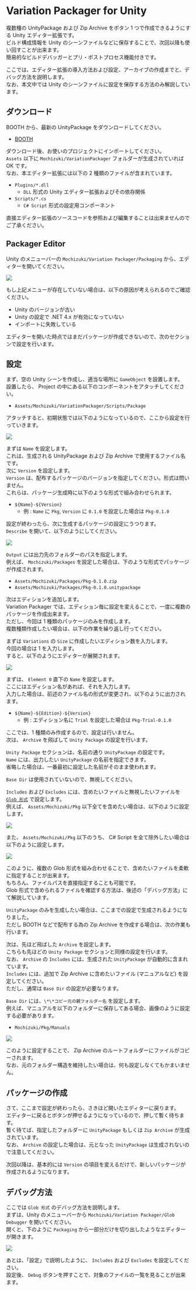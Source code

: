 # Variation Packager for Unity

複数種の UnityPackage および Zip Archive をボタン 1 つで作成できるようにする Unity エディター拡張です。  
ビルド構成情報を Unity のシーンファイルなどに保存することで、次回以降も使い回すことが出来ます。  
簡易的なビルドデバッガーとプリ・ポストプロセス機能付きです。

ここでは、エディター拡張の導入方法および設定、アーカイブの作成までと、デバッグ方法を説明します。  
なお、本文中では Unity のシーンファイルに設定を保存する方法のみ解説しています。

## ダウンロード

BOOTH から、最新の UnityPackage をダウンロードしてください。

- [BOOTH](https://natsuneko.booth.pm/items/2182778)

ダウンロード後、お使いのプロジェクトにインポートしてください。  
`Assets` 以下に `Mochizuki/VariationPackager` フォルダーが生成されていれば OK です。  
なお、本エディター拡張には以下の 2 種類のファイルが含まれています。

- `Plugins/*.dll`
  - `DLL` 形式の Unity エディター拡張およびその依存関係
- `Scripts/*.cs`
  - `C# Script` 形式の設定用コンポーネント

直接エディター拡張のソースコードを参照および編集することは出来ませんのでご了承ください。

## Packager Editor

Unity のメニューバーの `Mochizuki/Variation Packager/Packaging` から、エディターを開いてください。

![](https://assets.mochizuki.moe/docs/Unity/VariationPackager/1.PNG)

もし上記メニューが存在していない場合は、以下の原因が考えられるのでご確認ください。

- Unity のバージョンが古い
- Unity の設定で .NET 4.x が有効になっていない
- インポートに失敗している

エディターを開いた時点ではまだパッケージが作成できないので、次のセクションで設定を行います。

## 設定

まず、空の Unity シーンを作成し、適当な場所に `GameObject` を設置します。  
設置したら、 Project の中にある以下のコンポーネントをアタッチしてください。

- `Assets/Mochizuki/VariationPackager/Scripts/Package`

アタッチすると、初期状態では以下のようになっているので、ここから設定を行っていきます。

![](https://assets.mochizuki.moe/docs/Unity/VariationPackager/2.PNG)

まずは `Name` を設定します。  
これは、生成される UnityPackage および Zip Archive で使用するファイル名です。  
次に `Version` を設定します。  
`Version` は、配布するパッケージのバージョンを指定してください。形式は問いません。  
これらは、パッケージ生成時に以下のような形式で組み合わせられます。

- `${Name}-${Version}`
  - 例 : `Name` に `Pkg`, `Version` に `0.1.0` を設定した場合は `Pkg-0.1.0`

設定が終わったら、次に生成するパッケージの設定にうつります。  
`Describe` を開いて、以下のようにしてください。

![](https://assets.mochizuki.moe/docs/Unity/VariationPackager/3.PNG)

`Output` には出力先のフォルダーのパスを指定します。  
例えば、 `Mochizuki/Packages` を設定した場合は、下のような形式でパッケージが作成されます。

- `Assets/Mochizuki/Packages/Pkg-0.1.0.zip`
- `Assets/Mochizuki/Packages/Pkg-0.1.0.unitypackage`

次はエディションを追加します。  
Variation Packager では、エディション毎に設定を変えることで、一度に複数のパッケージを作成出来ます。  
ただし、今回は 1 種類のパッケージのみを作成します。  
複数種類作成したい場合は、以下の作業を繰り返し行ってください。

まずは `Variations` の `Size` に作成したいエディション数を入力します。  
今回の場合は 1 を入力します。  
すると、以下のようにエディターが展開されます。

![](https://assets.mochizuki.moe/docs/Unity/VariationPackager/4.PNG)

まずは、 `Element 0` 直下の `Name` を設定します。  
ここにはエディション名があれば、それを入力します。  
入力した場合は、前述のファイル名の形式が変更され、以下のように出力されます。

- `${Name}-${Edition}-${Version}`
  - 例 : エディション名に `Trial` を設定した場合は `Pkg-Trial-0.1.0`

ここでは、1 種類のみ作成するので、設定は行いません。  
次は、 `Archive` を飛ばして `Unity Package` の設定を行います。

`Unity Package` セクションは、名前の通り `UnityPackage` の設定です。  
`Name` には、出力したい `UnityPackage` の名前を指定できます。  
省略した場合は、一番最初に設定した名前がそのまま使われます。

`Base Dir` は使用されていないので、無視してください。

`Includes` および `Excludes` には、含めたいファイルと無視したいファイルを [`Glob 形式`](https://www.wikiwand.com/ja/%E3%82%B0%E3%83%AD%E3%83%96) で設定します。  
例えば、 `Assets/Mochizuki/Pkg` 以下全てを含めたい場合は、以下のように設定します。

![](https://assets.mochizuki.moe/docs/Unity/VariationPackager/5.PNG)

また、 `Assets/Mochizuki/Pkg` 以下のうち、 C# Script を全て除外したい場合は以下のように設定します。

![](https://assets.mochizuki.moe/docs/Unity/VariationPackager/6.PNG)

このように、複数の Glob 形式を組み合わせることで、含めたいファイルを柔軟に指定することが出来ます。  
もちろん、ファイルパスを直接指定することも可能です。  
Glob 形式で含められるファイルを確認する方法は、後述の「デバッグ方法」にて解説しています。

`UnityPackage` のみを生成したい場合は、ここまでの設定で生成されるようになりました。  
ただし BOOTH などで配布する為の Zip Archive を作成する場合は、次の作業も行います。

次は、先ほど飛ばした `Archive` を設定します。  
こちらも先ほどの `Unity Package` セクションと同様の設定を行います。  
なお、 `Archive` の `Includes` には、生成された `UnityPackage` が自動的に含まれています。  
`Includes` には、追加で Zip Archive に含めたいファイル (マニュアルなど) を設定してください。  
ただし、通常は `Base Dir` の設定が必要なります。

`Base Dir` には、`\*\*コピー元の親フォルダー名` を設定します。  
例えば、マニュアルを以下のフォルダーに保存してある場合、画像のように設定する必要があります。

- `Mochizuki/Pkg/Manuals`

![](https://assets.mochizuki.moe/docs/Unity/VariationPackager/7.PNG)

このように設定することで、 Zip Archive のルートフォルダーにファイルがコピーされます。  
なお、元のフォルダー構造を維持したい場合は、何も設定しなくてもかまいません。

## パッケージの作成

さて、ここまで設定が終わったら、さきほど開いたエディターに戻ります。  
エディターに戻るとボタンが押せるようになっているので、押して暫く待ちます。  
暫く待てば、指定したフォルダーに `UnityPackage` もしくは `Zip Archive` が生成されています。  
なお、 `Archive` の設定した場合は、元となった `UnityPackage` は生成されないので注意してください。

次回以降は、基本的には `Version` の項目を変えるだけで、新しいパッケージが作成されるようになります。

## デバッグ方法

ここでは `Glob 形式` のデバッグ方法を説明します。  
まずは、Unity のメニューバーから `Mochizuki/Variation Packager/Glob Debugger` を開いてください。  
開くと、下のように `Packaging` から一部分だけを切り出したようなエディターが開きます。

![](https://assets.mochizuki.moe/docs/Unity/VariationPackager/8.PNG)

あとは、「設定」で説明したように、 `Includes` および `Excludes` を設定してください。  
設定後、 `Debug` ボタンを押すことで、対象のファイルの一覧を見ることが出来ます。
